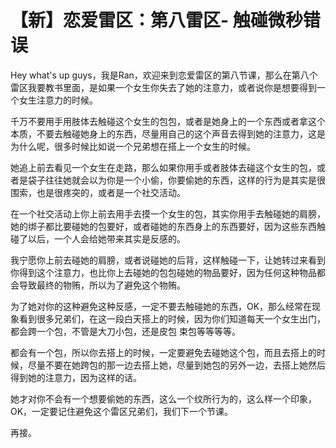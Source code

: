 # 【新】恋爱雷区：第八雷区- 触碰微秒错误

Hey what's up guys，我是Ran，欢迎来到恋爱雷区的第八节课，那么在第八个雷区我要教书里面，是如果一个女生你失去了她的注意力，或者说你是想要得到一个女生注意力的时候。

千万不要用手用肢体去触碰这个女生的包包，或者是她身上的一个东西或者拿这个本质，不要去触碰她身上的东西，尽量用自己的这个声音去得到她的注意力，这是为什么呢，很多时候比如说一个兄弟想在搭上一个女生的时候。

她追上前去看见一个女生在走路，那么如果你用手或者肢体去碰这个女生的包，或者是袋子往往她就会以为你是一个小偷，你要偷她的东西，这样的行为是其实是很围索，也是很疼突的，或者是一个社交活动。

在一个社交活动上你上前去用手去摸一个女生的包，其实你用手去触碰她的肩膀，她的绑子都比要碰她的包要好，或者碰她的东西身上的东西要好，因为这些东西触碰了以后，一个人会给她带来其实是反感的。

我宁愿你上前去碰她的肩膀，或者说碰她的后背，这样触碰一下，让她转过来看到你得到这个注意力，也比你上去碰她的包包碰她的物品要好，因为任何这种物品都会导致最终的物贿，所以为了避免这个物贿。

为了她对你的这种避免这种反感，一定不要去触碰她的东西，OK，那么经常在现象看到很多兄弟们，在这一段白天搭上的时候，因为你们知道每天一个女生出门，都会跨一个包，不管是大刀小包，还是皮包 束包等等等等。

都会有一个包，所以你去搭上的时候，一定要避免去碰她这个包，而且去搭上的时候，尽量不要在她跨包的那一边去搭上她，尽量到她包的另外一边，去搭上她然后得到她的注意力，因为这样的话。

她才对你不会有一个想要偷她的东西，这么一个纹所行为的，这么样一个印象，OK，一定要记住避免这个雷区兄弟们，我们下一个节课。

再接。